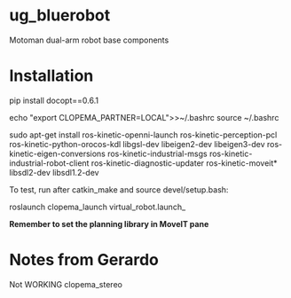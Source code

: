 # ug_bluerobot
Motoman dual-arm robot base components

# Installation

pip install docopt==0.6.1

echo "export CLOPEMA_PARTNER=LOCAL">>~/.bashrc
source ~/.bashrc

sudo apt-get install ros-kinetic-openni-launch ros-kinetic-perception-pcl ros-kinetic-python-orocos-kdl libgsl-dev libeigen2-dev libeigen3-dev ros-kinetic-eigen-conversions ros-kinetic-industrial-msgs ros-kinetic-industrial-robot-client ros-kinetic-diagnostic-updater ros-kinetic-moveit* libsdl2-dev libsdl1.2-dev

To test, run after catkin_make and source devel/setup.bash:

roslaunch clopema_launch virtual_robot.launch_

**Remember to set the planning library in MoveIT pane**

# Notes from Gerardo

Not WORKING
clopema_stereo
